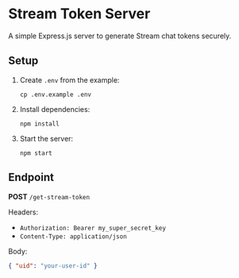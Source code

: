 # Stream Token Server

A simple Express.js server to generate Stream chat tokens securely.

## Setup

1. Create `.env` from the example:
   ```
   cp .env.example .env
   ```

2. Install dependencies:
   ```
   npm install
   ```

3. Start the server:
   ```
   npm start
   ```

## Endpoint

**POST** `/get-stream-token`

Headers:
- `Authorization: Bearer my_super_secret_key`
- `Content-Type: application/json`

Body:
```json
{ "uid": "your-user-id" }
```
